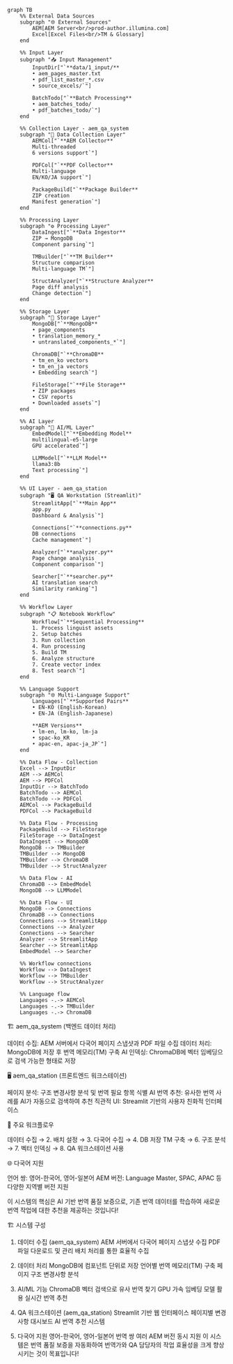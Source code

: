 ``` mermaid
graph TB
    %% External Data Sources
    subgraph "🌐 External Sources"
        AEM[AEM Server<br/>prod-author.illumina.com]
        Excel[Excel Files<br/>TM & Glossary]
    end

    %% Input Layer
    subgraph "📥 Input Management"
        InputDir["`**data/1_input/**
        • aem_pages_master.txt
        • pdf_list_master_*.csv
        • source_excels/`"]
        
        BatchTodo["`**Batch Processing**
        • aem_batches_todo/
        • pdf_batches_todo/`"]
    end

    %% Collection Layer - aem_qa_system
    subgraph "🤖 Data Collection Layer"
        AEMCol["`**AEM Collector**
        Multi-threaded
        6 versions support`"]
        
        PDFCol["`**PDF Collector** 
        Multi-language
        EN/KO/JA support`"]
        
        PackageBuild["`**Package Builder**
        ZIP creation
        Manifest generation`"]
    end

    %% Processing Layer
    subgraph "⚙️ Processing Layer"
        DataIngest["`**Data Ingestor**
        ZIP → MongoDB
        Component parsing`"]
        
        TMBuilder["`**TM Builder**
        Structure comparison
        Multi-language TM`"]
        
        StructAnalyzer["`**Structure Analyzer**
        Page diff analysis
        Change detection`"]
    end

    %% Storage Layer
    subgraph "💾 Storage Layer"
        MongoDB["`**MongoDB**
        • page_components
        • translation_memory_*
        • untranslated_components_*`"]
        
        ChromaDB["`**ChromaDB**
        • tm_en_ko vectors
        • tm_en_ja vectors
        • Embedding search`"]
        
        FileStorage["`**File Storage**
        • ZIP packages
        • CSV reports
        • Downloaded assets`"]
    end

    %% AI Layer
    subgraph "🧠 AI/ML Layer"
        EmbedModel["`**Embedding Model**
        multilingual-e5-large
        GPU accelerated`"]
        
        LLMModel["`**LLM Model**
        llama3:8b
        Text processing`"]
    end

    %% UI Layer - aem_qa_station
    subgraph "🖥️ QA Workstation (Streamlit)"
        StreamlitApp["`**Main App**
        app.py
        Dashboard & Analysis`"]
        
        Connections["`**connections.py**
        DB connections
        Cache management`"]
        
        Analyzer["`**analyzer.py**
        Page change analysis
        Component comparison`"]
        
        Searcher["`**searcher.py**
        AI translation search
        Similarity ranking`"]
    end

    %% Workflow Layer
    subgraph "📋 Notebook Workflow"
        Workflow["`**Sequential Processing**
        1. Process linguist assets
        2. Setup batches  
        3. Run collection
        4. Run processing
        5. Build TM
        6. Analyze structure
        7. Create vector index
        8. Test search`"]
    end

    %% Language Support
    subgraph "🌐 Multi-Language Support"
        Languages["`**Supported Pairs**
        • EN-KO (English-Korean)
        • EN-JA (English-Japanese)
        
        **AEM Versions**
        • lm-en, lm-ko, lm-ja
        • spac-ko_KR
        • apac-en, apac-ja_JP`"]
    end

    %% Data Flow - Collection
    Excel --> InputDir
    AEM --> AEMCol
    AEM --> PDFCol
    InputDir --> BatchTodo
    BatchTodo --> AEMCol
    BatchTodo --> PDFCol
    AEMCol --> PackageBuild
    PDFCol --> PackageBuild

    %% Data Flow - Processing  
    PackageBuild --> FileStorage
    FileStorage --> DataIngest
    DataIngest --> MongoDB
    MongoDB --> TMBuilder
    TMBuilder --> MongoDB
    TMBuilder --> ChromaDB
    TMBuilder --> StructAnalyzer

    %% Data Flow - AI
    ChromaDB --> EmbedModel
    MongoDB --> LLMModel

    %% Data Flow - UI
    MongoDB --> Connections
    ChromaDB --> Connections
    Connections --> StreamlitApp
    Connections --> Analyzer
    Connections --> Searcher
    Analyzer --> StreamlitApp
    Searcher --> StreamlitApp
    EmbedModel --> Searcher

    %% Workflow connections
    Workflow --> DataIngest
    Workflow --> TMBuilder
    Workflow --> StructAnalyzer

    %% Language flow
    Languages -.-> AEMCol
    Languages -.-> TMBuilder
    Languages -.-> ChromaDB
```

🏗️ aem_qa_system (백엔드 데이터 처리)

데이터 수집: AEM 서버에서 다국어 페이지 스냅샷과 PDF 파일 수집
데이터 처리: MongoDB에 저장 후 번역 메모리(TM) 구축
AI 인덱싱: ChromaDB에 벡터 임베딩으로 검색 가능한 형태로 저장

🖥️ aem_qa_station (프론트엔드 워크스테이션)

페이지 분석: 구조 변경사항 분석 및 번역 필요 항목 식별
AI 번역 추천: 유사한 번역 사례를 AI가 자동으로 검색하여 추천
직관적 UI: Streamlit 기반의 사용자 친화적 인터페이스

🔄 주요 워크플로우

데이터 수집 → 2. 배치 설정 → 3. 다국어 수집 → 4. DB 저장
TM 구축 → 6. 구조 분석 → 7. 벡터 인덱싱 → 8. QA 워크스테이션 사용

🌐 다국어 지원

언어 쌍: 영어-한국어, 영어-일본어
AEM 버전: Language Master, SPAC, APAC 등 다양한 지역별 버전 지원

이 시스템의 핵심은 AI 기반 번역 품질 보증으로, 기존 번역 데이터를 학습하여 새로운 번역 작업에 대한 추천을 제공하는 것입니다!


🏗️ 시스템 구성

1. 데이터 수집 (aem_qa_system)
AEM 서버에서 다국어 페이지 스냅샷 수집
PDF 파일 다운로드 및 관리
배치 처리를 통한 효율적 수집

2. 데이터 처리
MongoDB에 컴포넌트 단위로 저장
언어별 번역 메모리(TM) 구축
페이지 구조 변경사항 분석

3. AI/ML 기능
ChromaDB 벡터 검색으로 유사 번역 찾기
GPU 가속 임베딩 모델 활용
실시간 번역 추천

4. QA 워크스테이션 (aem_qa_station)
Streamlit 기반 웹 인터페이스
페이지별 변경사항 대시보드
AI 번역 추천 시스템

5. 다국어 지원
영어-한국어, 영어-일본어 번역 쌍
여러 AEM 버전 동시 지원
이 시스템은 번역 품질 보증을 자동화하여 번역가와 QA 담당자의 작업 효율성을 크게 향상시키는 것이 목표입니다!




